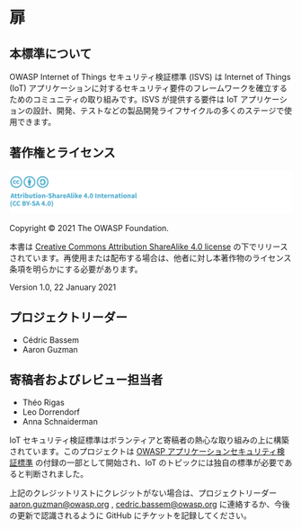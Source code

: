 # 扉

## 本標準について

OWASP Internet of Things セキュリティ検証標準 (ISVS) は Internet of Things (IoT) アプリケーションに対するセキュリティ要件のフレームワークを確立するためのコミュニティの取り組みです。ISVS が提供する要件は IoT アプリケーションの設計、開発、テストなどの製品開発ライフサイクルの多くのステージで使用できます。

## 著作権とライセンス

![license](./images/license.png)

Copyright © 2021 The OWASP Foundation.

本書は [Creative Commons Attribution ShareAlike 4.0 license](https://creativecommons.org/licenses/by-sa/4.0/) の下でリリースされています。再使用または配布する場合は、他者に対し本著作物のライセンス条項を明らかにする必要があります。

Version 1.0, 22 January 2021

## プロジェクトリーダー

- Cédric Bassem
- Aaron Guzman

## 寄稿者およびレビュー担当者

- Théo Rigas
- Leo Dorrendorf
- Anna Schnaiderman

IoT セキュリティ検証標準はボランティアと寄稿者の熱心な取り組みの上に構築されています。このプロジェクトは [OWASP アプリケーションセキュリティ検証標準](https://owasp.org/www-project-application-security-verification-standard/) の付録の一部として開始され、IoT のトピックには独自の標準が必要であると判断されました。

上記のクレジットリストにクレジットがない場合は、プロジェクトリーダー aaron.guzman@owasp.org , cedric.bassem@owasp.org に連絡するか、今後の更新で認識されるように GitHub にチケットを記録してください。
